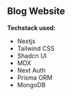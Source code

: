 ## Blog Website

**Techstack used:**
- Nextjs
- Tailwind CSS
- Shadcn UI
- MDX
- Next Auth
- Prisma ORM
- MongoDB
